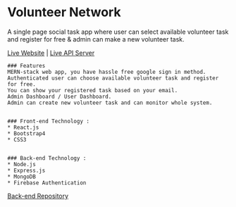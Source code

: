 # Volunteer Network 


A single page social task app where user can select available volunteer task and register for free & admin can make a new volunteer task.

[Live Website](https://volunteer-net.web.app/) | [Live API Server](https://volunteer-network-as.herokuapp.com/)

    ### Features
    MERN-stack web app, you have hassle free google sign in method. 
    Authenticated user can choose available volunteer task and register for free. 
    You can show your registered task based on your email.
    Admin Dashboard / User Dashboard. 
    Admin can create new volunteer task and can monitor whole system.


    ### Front-end Technology :
    * React.js
    * Bootstrap4
    * CSS3


    ### Back-end Technology :
    * Node.js 
    * Express.js
    * MongoDB
    * Firebase Authentication


[Back-end Repository](https://github.com/anik1612/volunteer-network-back-end)
